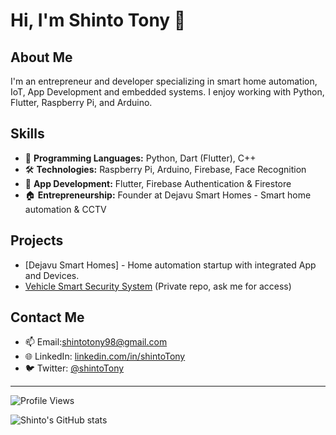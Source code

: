 # Hi, I'm Shinto Tony 👋

## About Me
I'm an entrepreneur and developer specializing in smart home automation, IoT, App Development and embedded systems. I enjoy working with Python, Flutter, Raspberry Pi, and Arduino.

## Skills
- 🔧 **Programming Languages:** Python, Dart (Flutter), C++
- 🛠️ **Technologies:** Raspberry Pi, Arduino, Firebase, Face Recognition
- 📱 **App Development:** Flutter, Firebase Authentication & Firestore
- 🏠 **Entrepreneurship:** Founder at Dejavu Smart Homes - Smart home automation & CCTV

## Projects
- [Dejavu Smart Homes] - Home automation startup with integrated App and Devices.
- [Vehicle Smart Security System](https://github.com/ShintoTonyProjects/Vehicle_Security_System) (Private repo, ask me for access)

## Contact Me
- 📫 Email:shintotony98@gmail.com
- 🌐 LinkedIn: [linkedin.com/in/shintoTony](https://linkedin.com/in/shintoTony)
- 🐦 Twitter: [@shintoTony](https://twitter.com/shintoTony)

---

![Profile Views](https://komarev.com/ghpvc/?username=shintoTony&color=blue)

![Shinto's GitHub stats](https://github-readme-stats.vercel.app/api?username=shintoTony&show_icons=true&theme=radical)
